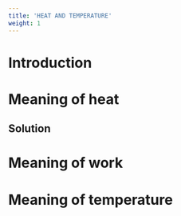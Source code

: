 ```yaml
---
title: 'HEAT AND TEMPERATURE'
weight: 1
---
```


# Introduction

# Meaning of heat

## Solution

# Meaning of work

# Meaning of temperature